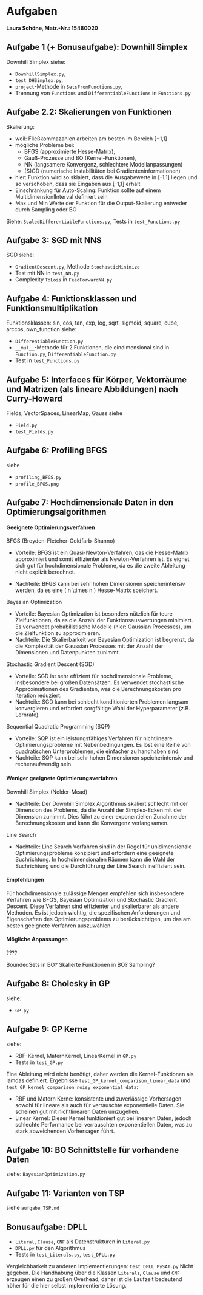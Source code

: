 # Aufgaben

**Laura Schöne, Matr.-Nr.: 15480020**

## Aufgabe 1 (+ Bonusaufgabe): Downhill Simplex

Downhill Simplex siehe: 
- `DownhillSimplex.py`, 
- `test_DHSimplex.py`, 
- `project`-Methode in `SetsFromFunctions.py`, 
- Trennung von `Functions` und `DifferentiableFunctions` in `Functions.py`

## Aufgabe 2.2: Skalierungen von Funktionen

Skalierung:
-  weil: Fließkommazahlen arbeiten am besten im Bereich [−1,1]
- mögliche Probleme bei: 
    - BFGS (approximierte Hesse-Matrix), 
    - Gauß-Prozesse und BO (Kernel-Funktionen),
    - NN (langsamere Konvergenz, schlechtere Modellanpassungen)
    - (S)GD (numerische Instabilitäten bei Gradienteninformationen)
- hier: Funktion wird so sklaiert, dass die Ausgabewerte in [-1,1] liegen und so verschoben, dass sie Eingaben aus [-1,1] erhält
- Einschränkung für Auto-Scaling: Funktion sollte auf einem MultidimensionlInterval definiert sein
- Max und Min Werte der Funktion für die Output-Skalierung entweder durch Sampling oder BO

Siehe: `ScaledDifferentiableFunctions.py`, Tests in `test_Functions.py`

## Aufgabe 3: SGD mit NNS

SGD siehe:
- `GradientDescent.py`, Methode `StochasticMinimize`
- Test mit NN in `test_NN.py`
- Complexity `ToLoss` in `FeedForwardNN.py`

## Aufgabe 4: Funktionsklassen und Funktionsmultiplikation

Funktionsklassen: sin, cos, tan, exp, log, sqrt, sigmoid, square, cube, arccos, own_function siehe:
- `DifferentiableFunction.py`
- `__mul__`-Methode für 2 Funktionen, die eindimensional sind in `Function.py`, `DifferentiableFunction.py`
- Test in `test_Functions.py`

## Aufgabe 5: Interfaces für Körper, Vektorräume und Matrizen (als lineare Abbildungen) nach Curry-Howard

Fields, VectorSpaces, LinearMap, Gauss siehe
- `Field.py`
- `test_Fields.py`

## Aufgabe 6: Profiling BFGS

siehe
- `profiling_BFGS.py`
- `profile_BFGS.png`

## Aufgabe 7: Hochdimensionale Daten in den Optimierungsalgorithmen

#### Geeignete Optimierungsverfahren

BFGS (Broyden-Fletcher-Goldfarb-Shanno)

- Vorteile: BFGS ist ein Quasi-Newton-Verfahren, das die Hesse-Matrix approximiert und somit effizienter als Newton-Verfahren ist. Es eignet sich gut für hochdimensionale Probleme, da es die zweite Ableitung nicht explizit berechnet.

- Nachteile: BFGS kann bei sehr hohen Dimensionen speicherintensiv werden, da es eine ( n \times n ) Hesse-Matrix speichert.

Bayesian Optimization

- Vorteile: Bayesian Optimization ist besonders nützlich für teure Zielfunktionen, da es die Anzahl der Funktionsauswertungen minimiert. Es verwendet probabilistische Modelle (hier: Gaussian Processes), um die Zielfunktion zu approximieren.
- Nachteile: Die Skalierbarkeit von Bayesian Optimization ist begrenzt, da die Komplexität der Gaussian Processes mit der Anzahl der Dimensionen und Datenpunkten zunimmt.

Stochastic Gradient Descent (SGD)

- Vorteile: SGD ist sehr effizient für hochdimensionale Probleme, insbesondere bei großen Datensätzen. Es verwendet stochastische Approximationen des Gradienten, was die Berechnungskosten pro Iteration reduziert.
- Nachteile: SGD kann bei schlecht konditionierten Problemen langsam konvergieren und erfordert sorgfältige Wahl der Hyperparameter (z.B. Lernrate).

Sequential Quadratic Programming (SQP)

- Vorteile: SQP ist ein leistungsfähiges Verfahren für nichtlineare Optimierungsprobleme mit Nebenbedingungen. Es löst eine Reihe von quadratischen Unterproblemen, die einfacher zu handhaben sind.
- Nachteile: SQP kann bei sehr hohen Dimensionen speicherintensiv und rechenaufwendig sein.

#### Weniger geeignete Optimierungsverfahren

Downhill Simplex (Nelder-Mead)

- Nachteile: Der Downhill Simplex Algorithmus skaliert schlecht mit der Dimension des Problems, da die Anzahl der Simplex-Ecken mit der Dimension zunimmt. Dies führt zu einer exponentiellen Zunahme der Berechnungskosten und kann die Konvergenz verlangsamen.

Line Search

- Nachteile: Line Search Verfahren sind in der Regel für unidimensionale Optimierungsprobleme konzipiert und erfordern eine geeignete Suchrichtung. In hochdimensionalen Räumen kann die Wahl der Suchrichtung und die Durchführung der Line Search ineffizient sein.

#### Empfehlungen
Für hochdimensionale zulässige Mengen empfehlen sich insbesondere Verfahren wie BFGS, Bayesian Optimization und Stochastic Gradient Descent. Diese Verfahren sind effizienter und skalierbarer als andere Methoden. Es ist jedoch wichtig, die spezifischen Anforderungen und Eigenschaften des Optimierungsproblems zu berücksichtigen, um das am besten geeignete Verfahren auszuwählen.

#### Mögliche Anpassungen
????

BoundedSets in BO? Skalierte Funktionen in BO? Sampling?

## Aufgabe 8: Cholesky in GP

siehe: 
- `GP.py`

## Aufgabe 9: GP Kerne

siehe:
- RBF-Kernel, MaternKernel, LinearKernel in `GP.py`
- Tests in `test_GP.py`

Eine Ableitung wird nicht benötigt, daher werden die Kernel-Funktionen als lamdas definiert.
Ergebnisse `test_GP_kernel_comparison_linear_data` und `test_GP_kernel_comparison_noisy_exponential_data`:
- RBF und Matern Kerne: konsistente und zuverlässige Vorhersagen sowohl für lineare als auch für verrauschte exponentielle Daten. Sie scheinen gut mit nichtlinearen Daten umzugehen.
- Linear Kernel: Dieser Kernel funktioniert gut bei linearen Daten, jedoch schlechte Performance bei verrauschten exponentiellen Daten, was zu stark abweichenden Vorhersagen führt.

## Aufgabe 10: BO Schnittstelle für vorhandene Daten

siehe: `BayesianOptimization.py`

## Aufgabe 11: Varianten von TSP

siehe `aufgabe_TSP.md`

## Bonusaufgabe: DPLL

- `Literal`, `Clause`, `CNF` als Datenstrukturen in `Literal.py`
- `DPLL.py` für den Algorithmus
- Tests in `test_Literals.py`, `test_DPLL.py`

Vergleichbarkeit zu anderen Implementierungen: `test_DPLL_PySAT.py`
Nicht gegeben. Die Handhabung über die Klassen `Literals`, `Clause` und `CNF` erzeugen einen zu großen Overhead, daher ist die Laufzeit bedeutend höher für die hier selbst implementierte Lösung.



